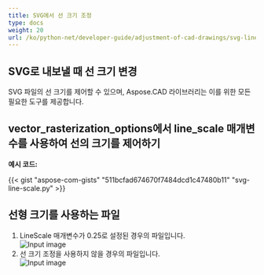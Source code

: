 ```yaml
---
title: SVG에서 선 크기 조정
type: docs
weight: 20
url: /ko/python-net/developer-guide/adjustment-of-cad-drawings/svg-line-scale/
---
```


## **SVG로 내보낼 때 선 크기 변경**

SVG 파일의 선 크기를 제어할 수 있으며, Aspose.CAD 라이브러리는 이를 위한 모든 필요한 도구를 제공합니다.

## **vector_rasterization_options에서 line_scale 매개변수를 사용하여 선의 크기를 제어하기**

**예시 코드:**

{{< gist "aspose-com-gists" "511bcfad674670f7484dcd1c47480b11" "svg-line-scale.py" >}}

## 선형 크기를 사용하는 파일
1. LineScale 매개변수가 0.25로 설정된 경우의 파일입니다.<br>
![Input image](/cad/_assets/guide/svg/line_scale_0.25.png)<br>
1. 선 크기 조정을 사용하지 않을 경우의 파일입니다.<br>
![Input image](/cad/_assets/guide/svg/basic_options.png)<br>
